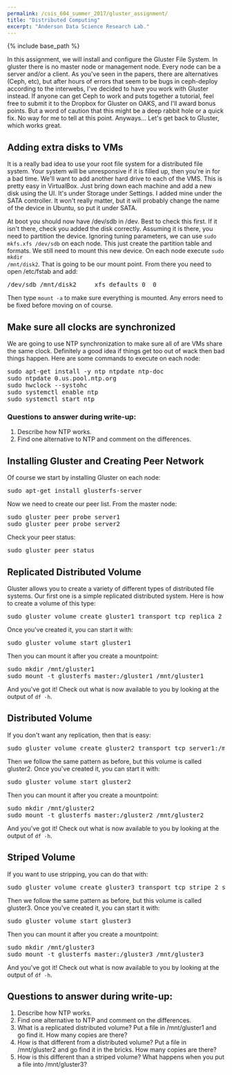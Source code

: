 ```yaml
---
permalink: /csis_604_summer_2017/gluster_assignment/
title: "Distributed Computing"
excerpt: "Anderson Data Science Research Lab."
---
```


{% include base_path %}

In this assignment, we will install and configure the Gluster File System. In gluster there is no master node or management node. Every node can be a server and/or a client. As you've seen in the papers, there are alternatives (Ceph, etc), but after hours of errors that seem to be bugs in ceph-deploy according to the interwebs, I've decided to have you work with Gluster instead. If anyone can get Ceph to work and puts together a tutorial, feel free to submit it to the Dropbox for Gluster on OAKS, and I'll award bonus points. But a word of caution that this might be a deep rabbit hole or a quick fix. No way for me to tell at this point. Anyways... Let's get back to Gluster, which works great. 

## Adding extra disks to VMs
It is a really bad idea to use your root file system for a distributed file system. Your system will be unresponsive if it is filled up, then you're in for a bad time. We'll want to add another hard drive to each of the VMS. This is pretty easy in VirtualBox. Just bring down each machine and add a new disk using the UI. It's under Storage under Settings. I added mine under the SATA controller. It won't really matter, but it will probably change the name of the device in Ubuntu, so put it under SATA. 

At boot you should now have /dev/sdb in /dev. Best to check this first. If it isn't there, check you added the disk correctly. Assuming it is there, you need to partition the device. Ignoring tuning parameters, we can use <code>sudo mkfs.xfs /dev/sdb</code> on each node. This just create the partition table and formats. We still need to mount this new device. On each node execute <code>sudo mkdir /mnt/disk2</code>. That is going to be our mount point. From there you need to open /etc/fstab and add:
<pre>
/dev/sdb /mnt/disk2     xfs defaults 0  0
</pre>
Then type <code>mount -a</code> to make sure everything is mounted. Any errors need to be fixed before moving on of course.

## Make sure all clocks are synchronized
We are going to use NTP synchronization to make sure all of are VMs share the same clock. Definitely a good idea if things get too out of wack then bad things happen. Here are some commands to execute on each node:
<pre>
sudo apt-get install -y ntp ntpdate ntp-doc
sudo ntpdate 0.us.pool.ntp.org
sudo hwclock --systohc
sudo systemctl enable ntp
sudo systemctl start ntp
</pre>

### Questions to answer during write-up:
1. Describe how NTP works.
2. Find one alternative to NTP and comment on the differences.

## Installing Gluster and Creating Peer Network
Of course we start by installing Gluster on each node:
<pre>
sudo apt-get install glusterfs-server
</pre>
Now we need to create our peer list. From the master node:
<pre>
sudo gluster peer probe server1
sudo gluster peer probe server2
</pre>
Check your peer status:
<pre>
sudo gluster peer status
</pre>

## Replicated Distributed Volume
Gluster allows you to create a variety of different types of distributed file systems. Our first one is a simple replicated distributed system. Here is how to create a volume of this type:
<pre>
sudo gluster volume create gluster1 transport tcp replica 2 server1:/mnt/disk2/gluster1_brick1 server2:/mnt/disk2/gluster1_brick1
</pre>
Once you've created it, you can start it with:
<pre>
sudo gluster volume start gluster1
</pre>
Then you can mount it after you create a mountpoint:
<pre>
sudo mkdir /mnt/gluster1
sudo mount -t glusterfs master:/gluster1 /mnt/gluster1
</pre>
And you've got it! Check out what is now available to you by looking at the output of <code>df -h</code>.

## Distributed Volume
If you don't want any replication, then that is easy:
<pre>
sudo gluster volume create gluster2 transport tcp server1:/mnt/disk2/gluster2_brick1 server2:/mnt/disk2/gluster2_brick2
</pre>
Then we follow the same pattern as before, but this volume is called gluster2. Once you've created it, you can start it with:
<pre>
sudo gluster volume start gluster2
</pre>
Then you can mount it after you create a mountpoint:
<pre>
sudo mkdir /mnt/gluster2
sudo mount -t glusterfs master:/gluster2 /mnt/gluster2
</pre>
And you've got it! Check out what is now available to you by looking at the output of <code>df -h</code>.

## Striped Volume
If you want to use stripping, you can do that with:
<pre>
sudo gluster volume create gluster3 transport tcp stripe 2 server1:/mnt/disk2/gluster3_brick1 server2:/mnt/disk2/gluster3_brick2
</pre>
Then we follow the same pattern as before, but this volume is called gluster3. Once you've created it, you can start it with:
<pre>
sudo gluster volume start gluster3
</pre>
Then you can mount it after you create a mountpoint:
<pre>
sudo mkdir /mnt/gluster3
sudo mount -t glusterfs master:/gluster3 /mnt/gluster3
</pre>
And you've got it! Check out what is now available to you by looking at the output of <code>df -h</code>.

## Questions to answer during write-up:
1. Describe how NTP works.
2. Find one alternative to NTP and comment on the differences.
3. What is a replicated distributed volume? Put a file in /mnt/gluster1 and go find it. How many copies are there?
4. How is that different from a distributed volume? Put a file in /mnt/gluster2 and go find it in the bricks. How many copies are there?
5. How is this different than a striped volume? What happens when you put a file into /mnt/gluster3?
